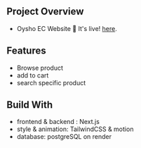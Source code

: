 
## Project Overview
- Oysho EC Website 🚀 It's live! <a href="https://oysho-ec.onrender.com/">here</a>.

## Features
- Browse product
- add to cart
- search specific product 

## Build With
- frontend & backend : Next.js
- style & animation: TailwindCSS & motion
- database: postgreSQL on render 

